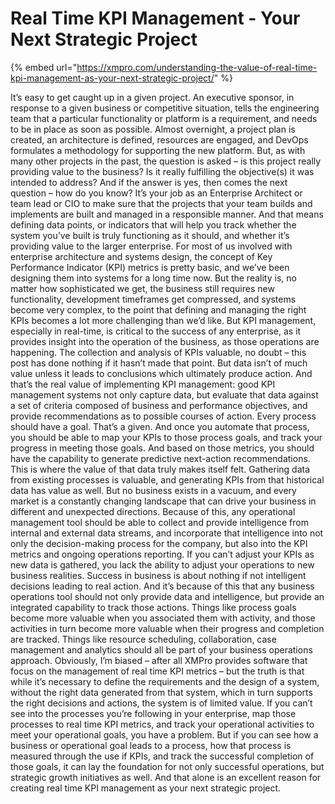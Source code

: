 # Real Time KPI Management - Your Next Strategic Project

{% embed url="https://xmpro.com/understanding-the-value-of-real-time-kpi-management-as-your-next-strategic-project/" %}

It’s easy to get caught up in a given project. An executive sponsor, in response to a given business or competitive situation, tells the engineering team that a particular functionality or platform is a requirement, and needs to be in place as soon as possible. Almost overnight, a project plan is created, an architecture is defined, resources are engaged, and DevOps formulates a methodology for supporting the new platform.
But, as with many other projects in the past, the question is asked – is this project really providing value to the business? Is it really fulfilling the objective(s) it was intended to address?
And if the answer is yes, then comes the next question – how do you know?
It’s your job as an Enterprise Architect or team lead or CIO to make sure that the projects that your team builds and implements are built and managed in a responsible manner. And that means defining data points, or indicators that will help you track whether the system you’ve built is truly functioning as it should, and whether it’s providing value to the larger enterprise.
For most of us involved with enterprise architecture and systems design, the concept of Key Performance Indicator (KPI) metrics is pretty basic, and we’ve been designing them into systems for a long time now. But the reality is, no matter how sophisticated we get, the business still requires new functionality, development timeframes get compressed, and systems become very complex, to the point that defining and managing the right KPIs becomes a lot more challenging than we’d like.
But KPI management, especially in real-time, is critical to the success of any enterprise, as it provides insight into the operation of the business, as those operations are happening.
The collection and analysis of KPIs valuable, no doubt – this post has done nothing if it hasn’t made that point. But data isn’t of much value unless it leads to conclusions which ultimately produce action. And that’s the real value of implementing KPI management: good KPI management systems not only capture data, but evaluate that data against a set of criteria composed of business and performance objectives, and provide recommendations as to possible courses of action.
Every process should have a goal. That’s a given. And once you automate that process, you should be able to map your KPIs to those process goals, and track your progress in meeting those goals. And based on those metrics, you should have the capability to generate predictive next-action recommendations. This is where the value of that data truly makes itself felt.
Gathering data from existing processes is valuable, and generating KPIs from that historical data has value as well. But no business exists in a vacuum, and every market is a constantly changing landscape that can drive your business in different and unexpected directions. Because of this, any operational management tool should be able to collect and provide intelligence from internal and external data streams, and incorporate that intelligence into not only the decision-making process for the company, but also into the KPI metrics and ongoing operations reporting. If you can’t adjust your KPIs as new data is gathered, you lack the ability to adjust your operations to new business realities.
Success in business is about nothing if not intelligent decisions leading to real action. And it’s because of this that any business operations tool should not only provide data and intelligence, but provide an integrated capability to track those actions. Things like process goals become more valuable when you associated them with activity, and those activities in turn become more valuable when their progress and completion are tracked. Things like resource scheduling, collaboration, case management and analytics should all be part of your business operations approach.
Obviously, I’m biased – after all XMPro provides software that focus on the management of real time KPI metrics – but the truth is that while it’s necessary to define the requirements and the design of a system, without the right data generated from that system, which in turn supports the right decisions and actions, the system is of limited value. If you can’t see into the processes you’re following in your enterprise, map those processes to real time KPI metrics, and track your operational activities to meet your operational goals, you have a problem.
But if you can see how a business or operational goal leads to a process, how that process is measured through the use if KPIs, and track the successful completion of those goals, it can lay the foundation for not only successful operations, but strategic growth initiatives as well. And that alone is an excellent reason for creating real time KPI management as your next strategic project.

